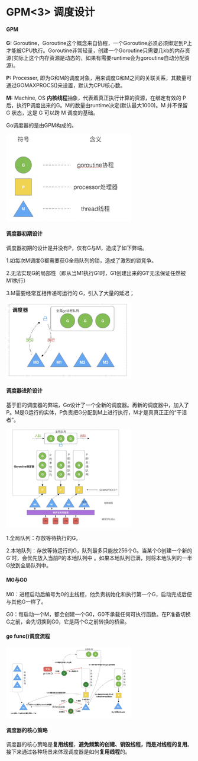 # GPM<3> 调度设计

#### GPM

**G:** Goroutine，Goroutine这个概念来自协程，一个Goroutine必须必须绑定到P上才能被CPU执行。Goroutine非常轻量，创建一个Goroutine只需要几kb的内存资源\(实际上这个内存资源是动态的，如果有需要runtime会为goroutine自动分配资源\)。

**P:** Processer, 即为G和M的调度对象，用来调度G和M之间的关联关系，其数量可通过GOMAXPROCS\(\)来设置，默认为CPU核心数。

**M:** Machine, OS **内核线程**抽象，代表着真正执行计算的资源，在绑定有效的 P 后，执行P调度出来的G。M的数量由runtime决定\(默认最大1000\)。M 并不保留 G 状态，这是 G 可以跨 M 调度的基础。

Go调度器的是由GPM构成的。

<img src="image/5222b5764897654fbf27748150333658.png" alt="5222b5764897654fbf27748150333658.png" style="zoom:33%;" />

#### 调度器初期设计

调度器初期的设计是并没有P，仅有G与M，造成了如下弊端。

1.如每次M调度G都需要获G全局队列的锁，造成了激烈的锁竞争。

2.无法实现G的局部性（即从当M1执行G1时，G1创建出来的G1'无法保证任然被M1执行）

3.M需要经常互相传递可运行的 G，引入了大量的延迟；

<img src="image/ecf0f428060329355a09d01e8f9423a9.png" alt="ecf0f428060329355a09d01e8f9423a9.png" style="zoom:33%;" />

#### 调度器进阶设计

基于旧的调度器的弊端，Go设计了一个全新的调度器。再新的调度器中，加入了P。M是G运行的实体，P负责把G分配到M上进行执行，M才是真真正正的“干活者”。

<img src="image/f83f3f0468eed94486dd4891fe616aa4.png" alt="f83f3f0468eed94486dd4891fe616aa4.png" style="zoom:33%;" />

1.全局队列：存放等待执行的G。

2.本地队列：存放等待运行的G，队列最多只能放256个G。当某个G创建一个新的G'时，会优先放入当前P的本地队列中 。如果本地队列已满，则将本地队列的一半G放到全局队列中。

#### M0与G0

M0：进程启动后编号为0的主线程，他负责初始化和执行第一个G，启动完成后便与其他G一样了。

G0：每启动一个M，都会创建一个G0，G0不承载任何可执行函数。在P准备切换G之前，会先切换到G0，它是两个G之前转换的桥梁。

#### go func\(\)调度流程

<img src="image/b3283ed2466ef42d5467295bb3e1c44a.png" alt="b3283ed2466ef42d5467295bb3e1c44a.png" style="zoom:33%;" />

#### 调度器的核心策略

调度器的核心策略是**复用线程**，**避免频繁的创建、销毁线程，而是对线程的复用**。接下来通过各种场景来体现调度器是如何**复用线程**的。
